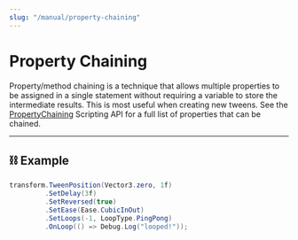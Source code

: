 ```yaml
---
slug: "/manual/property-chaining"
---
```


# Property Chaining

Property/method chaining is a technique that allows multiple properties to be assigned in a single statement without requiring a variable to store the intermediate results. This is most useful when creating new tweens. See the [PropertyChaining](/api/Zigurous.Tweening/PropertyChaining) Scripting API for a full list of properties that can be chained.

<hr/>

## ⛓️ Example

```csharp
transform.TweenPosition(Vector3.zero, 1f)
         .SetDelay(3f)
         .SetReversed(true)
         .SetEase(Ease.CubicInOut)
         .SetLoops(-1, LoopType.PingPong)
         .OnLoop(() => Debug.Log("looped!"));
```
